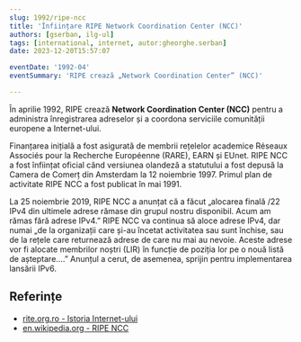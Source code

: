 ```yaml
---
slug: 1992/ripe-ncc
title: 'Înființare RIPE Network Coordination Center (NCC)'
authors: [gserban, ilg-ul]
tags: [international, internet, autor:gheorghe.serban]
date: 2023-12-20T15:57:07

eventDate: '1992-04'
eventSummary: 'RIPE crează „Network Coordination Center” (NCC)'

---
```


În aprilie 1992, RIPE crează **Network Coordination Center (NCC)**
pentru a administra înregistrarea adreselor
și a coordona serviciile comunității europene a Internet-ului.

<!-- truncate -->

Finanțarea inițială a fost asigurată de membrii rețelelor academice Réseaux Associés pour la Recherche Européenne (RARE), EARN și EUnet. RIPE NCC a fost înființat oficial când versiunea olandeză a statutului a fost depusă la Camera de Comerț din Amsterdam la 12 noiembrie 1997. Primul plan de activitate RIPE NCC a fost publicat în mai 1991.

La 25 noiembrie 2019, RIPE NCC a anunțat că a făcut „alocarea finală /22 IPv4 din ultimele adrese rămase din grupul nostru disponibil. Acum am rămas fără adrese IPv4.” RIPE NCC va continua să aloce adrese IPv4, dar numai „de la organizații care și-au încetat activitatea sau sunt închise, sau de la rețele care returnează adrese de care nu mai au nevoie. Aceste adrese vor fi alocate membrilor noștri (LIR) în funcție de poziția lor pe o nouă listă de așteptare….” Anunțul a cerut, de asemenea, sprijin pentru implementarea lansării IPv6.

## Referințe

- [rite.org.ro - Istoria Internet-ului](https://rite.org.ro/istoria-internetului/)
- [en.wikipedia.org - RIPE NCC](https://en.wikipedia.org/wiki/RIPE_NCC)

